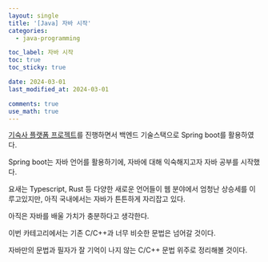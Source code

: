 ```yaml
---
layout: single
title: '[Java] 자바 시작'
categories:
  - java-programming

toc_label: 자바 시작
toc: true
toc_sticky: true

date: 2024-03-01
last_modified_at: 2024-03-01 

comments: true
use_math: true
---
```


[기숙사 플랫폼 프로젝트](https://lgwqwer.github.io/dormitory_project)를 진행하면서 백엔드 기술스택으로 Spring boot를 활용하였다.  

Spring boot는 자바 언어를 활용하기에, 자바에 대해 익숙해지고자 자바 공부를 시작했다.  

요새는 Typescript, Rust 등 다양한 새로운 언어들이 웹 분야에서 엄청난 상승세를 이루고있지만, 아직 국내에서는 자바가 튼튼하게 자리잡고 있다.  

아직은 자바를 배울 가치가 충분하다고 생각한다.  

이번 카테고리에서는 기존 C/C++과 너무 비슷한 문법은 넘어갈 것이다.  

자바만의 문법과 필자가 잘 기억이 나지 않는 C/C++ 문법 위주로 정리해볼 것이다.  





